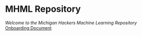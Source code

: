 # MHML Repository
*Welcome to the Michigan Hackers Machine Learning Repository*
[Onboarding Document](../MHML-Onboarding-20-21.pdf)